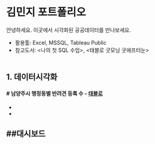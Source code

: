 # **김민지 포트폴리오**
안녕하세요. 이곳에서 시각화된 공공데이터를 만나보세요.

- 활용툴: Excel, MSSQL, Tableau Public
- 참고도서: <나의 첫 SQL 수업>, <태블로 굿모닝 굿애프터눈><br><br/>
  
## **1. 데이터시각화**
#### **# 남양주시 행정동별 반려견 등록 수 - [태블로](https://public.tableau.com/app/profile/mzkim/viz/3_17178536456650/1)**
-
-



##대시보드
---





